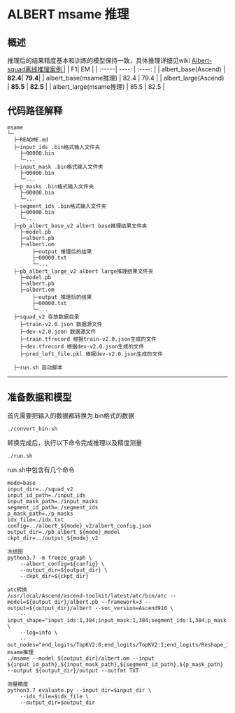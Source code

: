 # ALBERT msame 推理
## 概述
推理后的结果精度基本和训练的模型保持一致，具体推理详细见wiki [Albert-squad离线推理案例
](https://gitee.com/ascend/modelzoo/wikis/Albert-squad%E7%A6%BB%E7%BA%BF%E6%8E%A8%E7%90%86%E6%A1%88%E4%BE%8B?sort_id=3269923)
|  | F1| EM |
| :-----| ----: | :----: |
| albert_base(Ascend) | **82.4**| **79.4**|
| albert_base(msame推理) | 82.4 | 79.4 |
| albert_large(Ascend) | **85.5** | **82.5** |
| albert_large(msame推理) | 85.5 | 82.5 |


## 代码路径解释

```shell
msame
└─ 
  ├─README.md
  ├─input_ids .bin格式输入文件夹
  	├─00000.bin
  	└─...
  ├─input_mask .bin格式输入文件夹
  	├─00000.bin
  	└─...
  ├─p_masks .bin格式输入文件夹
  	├─00000.bin
  	└─...
  ├─segment_ids .bin格式输入文件夹
  	├─00000.bin
  	└─...
  ├─pb_albert_base_v2 albert base推理结果文件夹
  	├─model.pb
  	├─albert.pb
  	├─albert.om
        ├─output 推理后的结果
  	    ├─00000.txt
  	    └─...
  ├─pb_albert_large_v2 albert large推理结果文件夹
  	├─model.pb
  	├─albert.pb
  	├─albert.om
        ├─output 推理后的结果
  	    ├─00000.txt
  	    └─...
  ├─squad_v2 存放数据目录
  	├─train-v2.0.json 数据源文件
  	├─dev-v2.0.json 数据源文件
  	├─train.tfrecord 根据train-v2.0.json生成的文件
  	├─dev.tfrecord 根据dev-v2.0.json生成的文件
  	├─pred_left_file.pkl 根据dev-v2.0.json生成的文件

  ├─run.sh 启动脚本
```

---

## 准备数据和模型

首先需要把输入的数据都转换为.bin格式的数据

```
./convert_bin.sh
```

转换完成后，执行以下命令完成推理以及精度测量

```
./run.sh
```
run.sh中包含有几个命令


```
mode=base 
input_dir=../squad_v2
input_id_path=./input_ids
input_mask_path=./input_masks
segment_id_path=./segment_ids
p_mask_path=./p_masks
idx_file=./idx.txt
config=../albert_${mode}_v2/albert_config.json
output_dir=./pb_albert_${mode}_model
ckpt_dir=../output_${mode}_v2

冻结图
python3.7 -m freeze_graph \
	--albert_config=${config} \
	--output_dir=${output_dir} \
	--ckpt_dir=${ckpt_dir}

atc转换
/usr/local/Ascend/ascend-toolkit/latest/atc/bin/atc --model=${output_dir}/albert.pb --framework=3 --output=${output_dir}/albert --soc_version=Ascend910 \
	--input_shape="input_ids:1,384;input_mask:1,384;segment_ids:1,384;p_mask:1,384" \
	--log=info \
	--out_nodes="end_logits/TopKV2:0;end_logits/TopKV2:1;end_logits/Reshape_1:0;end_logits/Reshape_2:0;answer_class/Squeeze:0"
msame推理
./msame --model ${output_dir}/albert.om --input ${input_id_path},${input_mask_path},${segment_id_path},${p_mask_path} --output ${output_dir}/output --outfmt TXT

测量精度
python3.7 evaluate.py --input_dir=$input_dir \
	--idx_file=$idx_file \
	--output_dir=$output_dir
```

